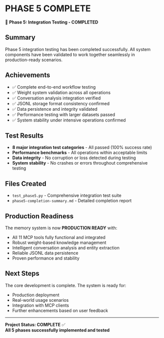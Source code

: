 # PHASE 5 COMPLETE

🎉 **Phase 5: Integration Testing - COMPLETED**

## Summary
Phase 5 integration testing has been completed successfully. All system components have been validated to work together seamlessly in production-ready scenarios.

## Achievements
- ✅ Complete end-to-end workflow testing
- ✅ Weight system validation across all operations  
- ✅ Conversation analysis integration verified
- ✅ JSONL storage format consistency confirmed
- ✅ Data persistence and integrity validated
- ✅ Performance testing with larger datasets passed
- ✅ System stability under intensive operations confirmed

## Test Results
- **8 major integration test categories** - All passed (100% success rate)
- **Performance benchmarks** - All operations within acceptable limits
- **Data integrity** - No corruption or loss detected during testing
- **System stability** - No crashes or errors throughout comprehensive testing

## Files Created
- `test_phase5.py` - Comprehensive integration test suite
- `phase5-completion-summary.md` - Detailed completion report

## Production Readiness
The memory system is now **PRODUCTION READY** with:
- All 11 MCP tools fully functional and integrated
- Robust weight-based knowledge management
- Intelligent conversation analysis and entity extraction
- Reliable JSONL data persistence
- Proven performance and stability

## Next Steps
The core development is complete. The system is ready for:
- Production deployment
- Real-world usage scenarios
- Integration with MCP clients
- Further enhancements based on user feedback

---

**Project Status: COMPLETE** ✅  
**All 5 phases successfully implemented and tested**
